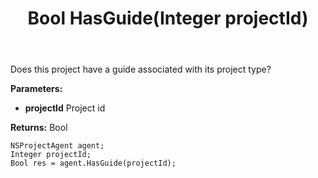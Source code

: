 ﻿---
uid: crmscript_ref_NSProjectAgent_HasGuide
title: Bool HasGuide(Integer projectId)
intellisense: NSProjectAgent.HasGuide
keywords: NSProjectAgent, HasGuide
so.topic: reference
---

Does this project have a guide associated with its project type?

**Parameters:**
 - **projectId** Project id

**Returns:** Bool

```crmscript
NSProjectAgent agent;
Integer projectId;
Bool res = agent.HasGuide(projectId);
```

